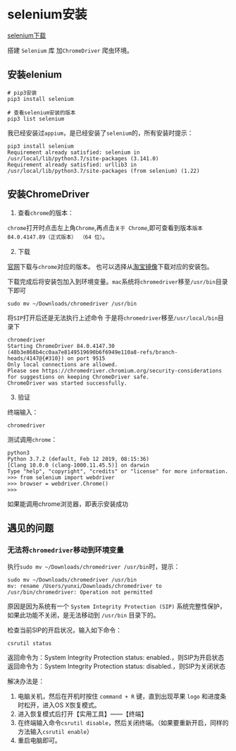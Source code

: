 # selenium安装

[selenium下载](https://www.selenium.dev/)

搭建 `Selenium` 库 加`ChromeDriver` 爬虫环境。

## 安装elenium

```
# pip3安装
pip3 install selenium

# 查看selenium安装的版本
pip3 list selenium
```
我已经安装过`appium`，是已经安装了`selenium`的，所有安装时提示：
```
pip3 install selenium
Requirement already satisfied: selenium in /usr/local/lib/python3.7/site-packages (3.141.0)
Requirement already satisfied: urllib3 in /usr/local/lib/python3.7/site-packages (from selenium) (1.22)
```

## 安装ChromeDriver

1. 查看`chrome`的版本：

`chrome`打开时点击左上角`Chrome`,再点击`关于 Chrome`,即可查看到版本`版本 84.0.4147.89（正式版本） （64 位）`。

2. 下载

[官网](http://chromedriver.chromium.org/)下载与`chrome`对应的版本。
也可以选择从[淘宝镜像](http://npm.taobao.org/mirrors/chromedriver/)下载对应的安装包。

下载完成后将安装包加入到环境变量。`mac`系统将`chromedriver`移至`/usr/bin`目录下即可
```
sudo mv ~/Downloads/chromedriver /usr/bin
```

将`SIP`打开后还是无法执行上述命令
于是将`chromedriver`移至`/usr/local/bin`目录下
```
chromedriver
Starting ChromeDriver 84.0.4147.30 (48b3e868b4cc0aa7e8149519690b6f6949e110a8-refs/branch-heads/4147@{#310}) on port 9515
Only local connections are allowed.
Please see https://chromedriver.chromium.org/security-considerations for suggestions on keeping ChromeDriver safe.
ChromeDriver was started successfully.
```

3. 验证

终端输入：
```
chromedriver
```
测试调用`chrome`：
```
python3
Python 3.7.2 (default, Feb 12 2019, 08:15:36)
[Clang 10.0.0 (clang-1000.11.45.5)] on darwin
Type "help", "copyright", "credits" or "license" for more information.
>>> from selenium import webdriver
>>> browser = webdriver.Chrome()
>>>
```
如果能调用chrome浏览器，即表示安装成功

## 遇见的问题

### 无法将`chromedriver`移动到环境变量

执行`sudo mv ~/Downloads/chromedriver /usr/bin`时，提示：
```
sudo mv ~/Downloads/chromedriver /usr/bin
mv: rename /Users/yunxi/Downloads/chromedriver to /usr/bin/chromedriver: Operation not permitted
```
原因是因为系统有一个 `System Integrity Protection (SIP)` 系统完整性保护，如果此功能不关闭，是无法移动到 `/usr/bin` 目录下的。

检查当前SIP的开启状况，输入如下命令：
```
csrutil status
```
返回命令为：System Integrity Protection status: enabled.，则SIP为开启状态
返回命令为：System Integrity Protection status: disabled.，则SIP为关闭状态

解决办法是：

1. 电脑关机，然后在开机时按住 `command + R` 键，直到出现苹果 `logo` 和进度条时松开，进入OS X恢复模式。
2. 进入恢复模式后打开【实用工具】——【终端】
3. 在终端输入命令`csrutil disable`，然后关闭终端。（如果要重新开启，同样的方法输入`csrutil enable`）
4. 重启电脑即可。